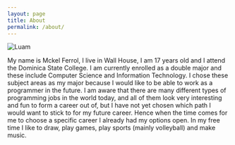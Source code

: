 ```yaml
---
layout: page
title: About
permalink: /about/
---
```

![Luam](https://i0.wp.com/createcaribbean.org/create/wp-content/uploads/2022/04/IMG_5977-scaled.jpg?resize=1153%2C1536&ssl=1)

My name is Mckel Ferrol, I live in Wall House, I am 17 years old and I attend the Dominica State College. I am currently enrolled as a double major and these include Computer Science and Information Technology. I chose these subject areas as my major because I would like to be able to work as a programmer in the future. I am aware that there are many different types of programming jobs in the world today, and all of them look very interesting and fun to form a career out of, but I have not yet chosen which path I would want to stick to for my future career. Hence when the time comes for me to choose a specific career I already had my options open. In my free time I like to draw, play games, play sports (mainly volleyball) and make music. 



